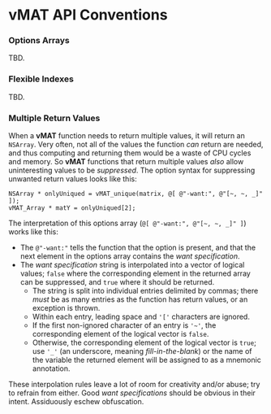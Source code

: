 
vMAT API Conventions
====================

### Options Arrays

TBD.

### Flexible Indexes

TBD.

### Multiple Return Values

When a **vMAT** function needs to return multiple values, it will return an `NSArray`. Very often, not all of the values the function _can_ return are needed, and thus computing and returning them would be a waste of CPU cycles and memory. So **vMAT** functions that return multiple values _also_ allow uninteresting values to be _suppressed_. The option syntax for suppressing unwanted return values looks like this:

    NSArray * onlyUniqued = vMAT_unique(matrix, @[ @"-want:", @"[~, ~, _]" ]);
    vMAT_Array * matY = onlyUniqued[2];

The interpretation of this options array (`@[ @"-want:", @"[~, ~, _]" ]`) works like this:

  - The `@"-want:"` tells the function that the option is present, and that the next element in the options array contains the _want specification_.
  - The _want specification_ string is interpolated into a vector of logical values; `false` where the corresponding element in the returned array can be suppressed, and `true` where it should be returned.
    - The string is split into individual entries delimited by commas; there _must_ be as many entries as the function has return values, or an exception is thrown.
    - Within each entry, leading space and `'['` characters are ignored.
    - If the first non-ignored character of an entry is `'~'`, the corresponding element of the logical vector is `false`.
    - Otherwise, the corresponding element of the logical vector is `true`; use `'_'` (an underscore, meaning _fill-in-the-blank_) or the name of the variable the returned element will be assigned to as a mnemonic annotation.

These interpolation rules leave a lot of room for creativity and/or abuse; try to refrain from either. Good _want specifications_ should be obvious in their intent. Assiduously eschew obfuscation.

